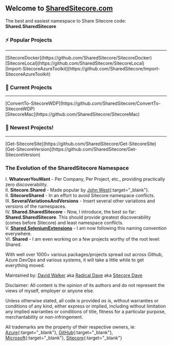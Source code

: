 ## Welcome to [SharedSitecore.com](/)
The best and easiest namespace to Share Sitecore code: **Shared.SharedSitecore**
  
### ⚡ Popular Projects
<hr>
[SitecoreDocker](https://github.com/SharedSitecore/SitecoreDocker)<br/>
[SitecoreLocal](https://github.com/SharedSitecore/SitecoreLocal)<br/>
[Import-SitecoreAzureToolkit](https://github.com/SharedSitecore/Import-SitecoreAzureToolkit)<br/>
  
### 🔭 Current Projects
<hr>
[ConvertTo-SitecoreWDP](https://github.com/SharedSitecore/ConvertTo-SitecoreWDP)<br/>
[SitecoreMac](https://github.com/SharedSitecore/SitecoreMac)<br/>

### 👯 Newest Projects!
<hr>
[Get-SitecoreSite](https://github.com/SharedSitecore/Get-SitecoreSite)<br/>
[Get-SitecoreVersion](https://github.com/SharedSitecore/Get-SitecoreVersion)<br/>

### The Evolution of the SharedSitecore Namespace
I. **WhateverYouWant** - Per Company, Per Project, etc., providing practically zero discoverability.<br/>
II. **Sitecore.Shared** - Made popular by [John West](https://sitecorejohn.wordpress.com/){:target="_blank"}.<br/>
II. **SitecoreShared** - In an effort to avoid Sitecore namespace conflicts.<br/>
III. **SeveralVariationsAndVersions** - Insert several other variations and versions of the namespaces.<br/>
IV. **Shared.SharedSitecore** - Now, I introduce, the best so far: **Shared.SharedSitecore**. This should provide greatest discoverability (comes before Sitecore) and least namespace conflicts.<br/>
V. [**Shared.SeleniumExtensions**](https://github.com/Radical-Dave/Shared.SeleniumExtensions) - I am now following this naming convention everywhere.<br/>
VI. **Shared** - I am even working on a few projects worthy of the root level: Shared.<br/>

With well over 1000+ various packages/projects spread out across Github, Azure DevOps and various systems, it will take a little while to get everything moved.

Maintained by: [David Walker](https://davidlwalker.com) aka [Radical Dave](https://radicaldave.com) aka [Sitecore Dave](https://sitecoredave.com)

Disclaimer: All content is the opinion of its authors and do not represent the views of myself, employer or anyone else.

Unless otherwise stated, all code is provided *as is*, without warranties or conditions of any kind, either express or implied, including without limitation any implied warranties or conditions of title, fitness for a particular purpose, merchantability or non-infringement.

All trademarks are the property of their respective owners, ie: [Azure](https://azure.com){:target="_blank"}, [GitHub](https://github.com){:target="_blank"}, [Microsoft](https://microsoft.com){:target="_blank"}, [Sitecore](https://sitecore.com){:target="_blank"}
